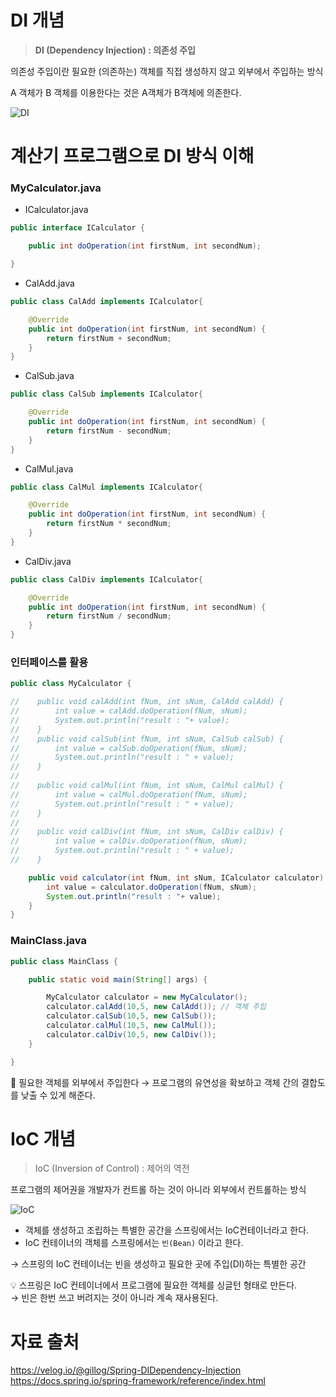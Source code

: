 # DI 개념
> **DI (Dependency Injection) : 의존성 주입**

의존성 주입이란 필요한 (의존하는) 객체를 직접 생성하지 않고 외부에서 주입하는 방식 

A 객체가 B 객체를 이용한다는 것은 A객체가 B객체에 의존한다.

![DI](https://images.velog.io/images/gillog/post/08489bda-549e-4dae-851b-8ae1734bf85e/21373937580AEF9B37.jpg)
# 계산기 프로그램으로 DI 방식 이해

### MyCalculator.java
- ICalculator.java

```java
public interface ICalculator {

    public int doOperation(int firstNum, int secondNum);

}
```

- CalAdd.java

```java
public class CalAdd implements ICalculator{

    @Override
    public int doOperation(int firstNum, int secondNum) {
        return firstNum + secondNum;
    }
}
```

- CalSub.java

```java
public class CalSub implements ICalculator{

    @Override
    public int doOperation(int firstNum, int secondNum) {
        return firstNum - secondNum;
    }
}
```

- CalMul.java

```java
public class CalMul implements ICalculator{

    @Override
    public int doOperation(int firstNum, int secondNum) {
        return firstNum * secondNum;
    }
}
```

- CalDiv.java

```java
public class CalDiv implements ICalculator{

    @Override
    public int doOperation(int firstNum, int secondNum) {
        return firstNum / secondNum;
    }
}
```

### 인터페이스를 활용

```java
public class MyCalculator {

//    public void calAdd(int fNum, int sNum, CalAdd calAdd) {
//        int value = calAdd.doOperation(fNum, sNum);
//        System.out.println("result : "+ value);
//    }
//    public void calSub(int fNum, int sNum, CalSub calSub) {
//        int value = calSub.doOperation(fNum, sNum);
//        System.out.println("result : " + value);
//    }
//
//    public void calMul(int fNum, int sNum, CalMul calMul) {
//        int value = calMul.doOperation(fNum, sNum);
//        System.out.println("result : " + value);
//    }
//
//    public void calDiv(int fNum, int sNum, CalDiv calDiv) {
//        int value = calDiv.doOperation(fNum, sNum);
//        System.out.println("result : " + value);
//    }

    public void calculator(int fNum, int sNum, ICalculator calculator) {
        int value = calculator.doOperation(fNum, sNum);
        System.out.println("result : "+ value);
    }
}
```

### MainClass.java

```java
public class MainClass {

    public static void main(String[] args) {

        MyCalculator calculator = new MyCalculator();
        calculator.calAdd(10,5, new CalAdd()); // 객체 주입
        calculator.calSub(10,5, new CalSub());
        calculator.calMul(10,5, new CalMul());
        calculator.calDiv(10,5, new CalDiv());
    }

}
```

📌 필요한 객체를 외부에서 주입한다 → 프로그램의 유연성을 확보하고 객체 간의 결합도를 낮출 수 있게 해준다.

# IoC 개념

> IoC (Inversion of Control) : 제어의 역전

프로그램의 제어권을 개발자가 컨트롤 하는 것이 아니라 외부에서 컨트롤하는 방식

![IoC](https://velog.velcdn.com/images%2Fgillog%2Fpost%2F41f2eb24-fce2-4b7e-b9ac-d5c3ce97d213%2F22535642580C4AF12C.jpg)

- 객체를 생성하고 조립하는 특별한 공간을 스프링에서는 IoC컨테이너라고 한다.
- IoC 컨테이너의 객체를 스프링에서는 `빈(Bean)` 이라고 한다.  

→ 스프링의 IoC 컨테이너는 빈을 생성하고 필요한 곳에 주입(DI)하는 특별한 공간

💡 스프링은 IoC 컨테이너에서 프로그램에 필요한 객체를 싱글턴 형태로 만든다.  
  → 빈은 한번 쓰고 버려지는 것이 아니라 계속 재사용된다.


# 자료 출처
https://velog.io/@gillog/Spring-DIDependency-Injection  
https://docs.spring.io/spring-framework/reference/index.html  
